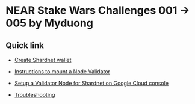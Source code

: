 # NEAR Stake Wars Challenges 001 → 005 by Myduong

## Quick link

* [Create Shardnet wallet](https://wallet.shardnet.near.org/)

* [Instructions to mount a Node Validator](https://github.com/duongthanhmy91/stakewars-iii/blob/main/Challenges-001-004.md)

* [Setup a Validator Node for Shardnet on Google Cloud console](https://github.com/duongthanhmy91/stakewars-iii/blob/main/Challenges-005.md)

* [Troubleshooting](https://github.com/duongthanhmy91/stakewars-iii/blob/main/Troubleshooting.md)



